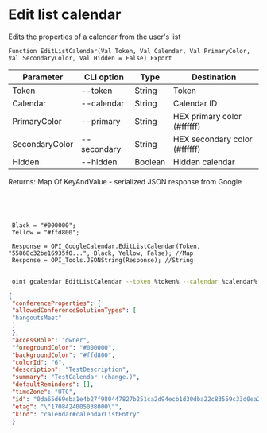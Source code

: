 ﻿---
sidebar_position: 5
---

# Edit list calendar
 Edits the properties of a calendar from the user's list



`Function EditListCalendar(Val Token, Val Calendar, Val PrimaryColor, Val SecondaryColor, Val Hidden = False) Export`

 | Parameter | CLI option | Type | Destination |
 |-|-|-|-|
 | Token | --token | String | Token |
 | Calendar | --calendar | String | Calendar ID |
 | PrimaryColor | --primary | String | HEX primary color (#ffffff) |
 | SecondaryColor | --secondary | String | HEX secondary color (#ffffff) |
 | Hidden | --hidden | Boolean | Hidden calendar |

 
 Returns: Map Of KeyAndValue - serialized JSON response from Google

<br/>




```bsl title="Code example"
 
 
 Black = "#000000";
 Yellow = "#ffd800";
 
 Response = OPI_GoogleCalendar.EditListCalendar(Token, "55868c32be16935f0...", Black, Yellow, False); //Map
 Response = OPI_Tools.JSONString(Response); //String
```
	


```sh title="CLI command example"
 
 oint gcalendar EditListCalendar --token %token% --calendar %calendar% --primary %primary% --secondary %secondary% --hidden %hidden%

```

```json title="Result"
{
 "conferenceProperties": {
 "allowedConferenceSolutionTypes": [
 "hangoutsMeet"
 ]
 },
 "accessRole": "owner",
 "foregroundColor": "#000000",
 "backgroundColor": "#ffd800",
 "colorId": "6",
 "description": "TestDescription",
 "summary": "TestCalendar (change.)",
 "defaultReminders": [],
 "timeZone": "UTC",
 "id": "0da65d69eba1e4b27f980447827b251ca2d94ecb1d30dba22c83559c33d0ea29@group.calendar.google.com",
 "etag": "\"1708424005038000\"",
 "kind": "calendar#calendarListEntry"
 }
```
